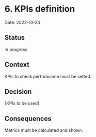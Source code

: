# 6. KPIs definition

Date: 2022-10-24

## Status

In progress

## Context

KPIs to check performance must be setted.

## Decision

{KPIs to be used}

## Consequences

Metrics must be calculated and shown.
